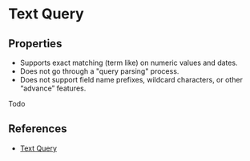 # Text Query


## Properties

* Supports exact matching (term like) on numeric values and dates.
* Does not go through a "query parsing" process.
* Does not support field name prefixes, wildcard characters, or other “advance” features.

Todo


## References
* [Text Query](http://www.elasticsearch.org/guide/reference/query-dsl/text-query.html)
